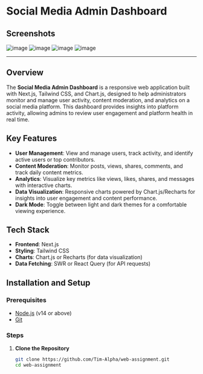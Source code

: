 # Social Media Admin Dashboard


## Screenshots
![image](https://github.com/user-attachments/assets/1870adba-ed2c-491d-845f-8af25de47e3c)
![image](https://github.com/user-attachments/assets/69f8723e-fd4e-4114-873f-7f36ed605ce1)
![image](https://github.com/user-attachments/assets/61189d80-597a-4ad2-a512-42bf296b87c8)
![image](https://github.com/user-attachments/assets/7151db4d-014a-4d34-94df-2a107320d174)



---

## Overview

The **Social Media Admin Dashboard** is a responsive web application built with Next.js, Tailwind CSS, and Chart.js, designed to help administrators monitor and manage user activity, content moderation, and analytics on a social media platform. This dashboard provides insights into platform activity, allowing admins to review user engagement and platform health in real time.

## Key Features

- **User Management**: View and manage users, track activity, and identify active users or top contributors.
- **Content Moderation**: Monitor posts, views, shares, comments, and track daily content metrics.
- **Analytics**: Visualize key metrics like views, likes, shares, and messages with interactive charts.
- **Data Visualization**: Responsive charts powered by Chart.js/Recharts for insights into user engagement and content performance.
- **Dark Mode**: Toggle between light and dark themes for a comfortable viewing experience.

## Tech Stack

- **Frontend**: Next.js
- **Styling**: Tailwind CSS
- **Charts**: Chart.js or Recharts (for data visualization)
- **Data Fetching**: SWR or React Query (for API requests)

## Installation and Setup

### Prerequisites

- [Node.js](https://nodejs.org/) (v14 or above)
- [Git](https://git-scm.com/)

### Steps

1. **Clone the Repository**

   ```bash
   git clone https://github.com/Tim-Alpha/web-assignment.git
   cd web-assignment
